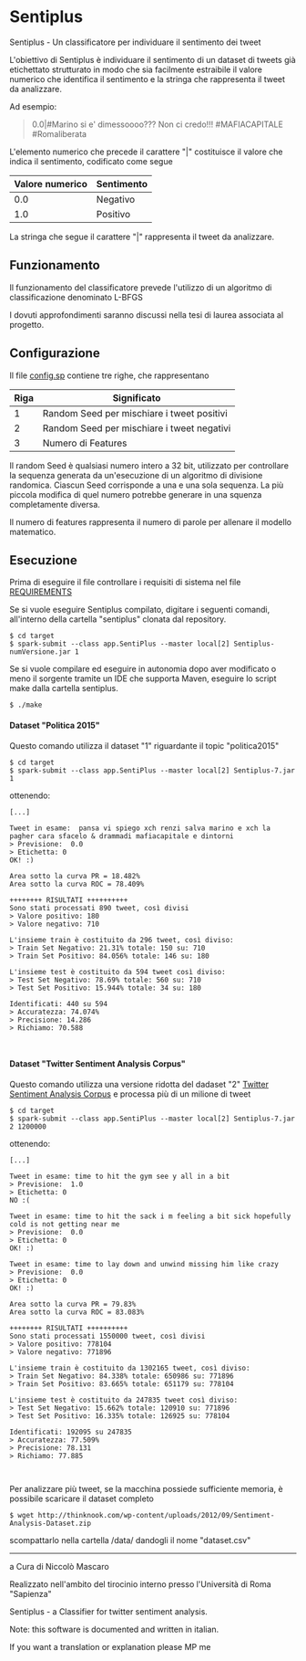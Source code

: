# Sentiplus
Sentiplus - Un classificatore per individuare il sentimento dei tweet

L'obiettivo di Sentiplus è individuare il sentimento di un dataset di tweets già etichettato strutturato in modo che sia facilmente estraibile il valore numerico che identifica il sentimento e la stringa che rappresenta il tweet da analizzare. 

Ad esempio:

> 0.0|#Marino si e' dimessoooo??? Non ci credo!!!   #MAFIACAPITALE  #Romaliberata

L'elemento numerico che precede il carattere \"|\" costituisce il valore che indica il sentimento, codificato come segue

Valore numerico | Sentimento
------------ | -------------
0.0 | Negativo
1.0 | Positivo

La stringa che segue il carattere \"|\" rappresenta il tweet da analizzare.



## Funzionamento

Il funzionamento del classificatore prevede l'utilizzo di un algoritmo di classificazione denominato L-BFGS

I dovuti approfondimenti saranno discussi nella tesi di laurea associata al progetto.

## Configurazione

Il file [config.sp](https://github.com/mascarock/sentiplus/blob/master/target/data/config.sp) contiene tre righe, che rappresentano

Riga| Significato
------------ | -------------
1 | Random Seed per mischiare i tweet positivi
2 | Random Seed per mischiare i tweet negativi
3 | Numero di Features

Il random Seed è qualsiasi numero intero a 32 bit, utilizzato per controllare la sequenza generata da un'esecuzione di un algoritmo di divisione randomica. Ciascun Seed corrisponde a una e una sola sequenza. La più piccola modifica di quel numero potrebbe generare in una squenza completamente diversa.

Il numero di features rappresenta il numero di parole per allenare il modello matematico.

## Esecuzione

Prima di eseguire il file controllare i requisiti di sistema nel file [REQUIREMENTS](https://github.com/mascarock/sentiplus/blob/master/REQUIREMENTS)

Se si vuole eseguire Sentiplus compilato, digitare i seguenti comandi, all'interno della cartella "sentiplus" clonata dal repository.

```shell
$ cd target
$ spark-submit --class app.SentiPlus --master local[2] Sentiplus-numVersione.jar 1 

```

Se si vuole compilare ed eseguire in autonomia dopo aver modificato o meno il sorgente tramite un IDE che supporta Maven, eseguire lo script make dalla cartella sentiplus.

```shell
$ ./make
```

#### Dataset "Politica 2015"

Questo comando utilizza il dataset "1" riguardante il topic "politica2015"

```shell
$ cd target
$ spark-submit --class app.SentiPlus --master local[2] Sentiplus-7.jar 1 
```
ottenendo:

```
[...]

Tweet in esame:  pansa vi spiego xch renzi salva marino e xch la pagher cara sfacelo & drammadi mafiacapitale e dintorni 
> Previsione:  0.0
> Etichetta: 0 
OK! :) 

Area sotto la curva PR = 18.482% 
Area sotto la curva ROC = 78.409%

++++++++ RISULTATI ++++++++++
Sono stati processati 890 tweet, così divisi
> Valore positivo: 180
> Valore negativo: 710

L'insieme train è costituito da 296 tweet, così diviso: 
> Train Set Negativo: 21.31% totale: 150 su: 710
> Train Set Positivo: 84.056% totale: 146 su: 180

L'insieme test è costituito da 594 tweet così diviso: 
> Test Set Negativo: 78.69% totale: 560 su: 710
> Test Set Positivo: 15.944% totale: 34 su: 180

Identificati: 440 su 594
> Accuratezza: 74.074%
> Precisione: 14.286
> Richiamo: 70.588



```
#### Dataset "Twitter Sentiment Analysis Corpus"

Questo comando utilizza una versione ridotta del dadaset "2" [Twitter Sentiment Analysis Corpus](http://thinknook.com/twitter-sentiment-analysis-training-corpus-dataset-2012-09-22/)
e processa più di un milione di tweet

```shell
$ cd target
$ spark-submit --class app.SentiPlus --master local[2] Sentiplus-7.jar 2 1200000
```
ottenendo:

```
[...]

Tweet in esame: time to hit the gym see y all in a bit 
> Previsione:  1.0
> Etichetta: 0 
NO :( 

Tweet in esame: time to hit the sack i m feeling a bit sick hopefully cold is not getting near me 
> Previsione:  0.0
> Etichetta: 0 
OK! :) 

Tweet in esame: time to lay down and unwind missing him like crazy 
> Previsione:  0.0
> Etichetta: 0 
OK! :) 

Area sotto la curva PR = 79.83% 
Area sotto la curva ROC = 83.083%

++++++++ RISULTATI ++++++++++
Sono stati processati 1550000 tweet, così divisi
> Valore positivo: 778104
> Valore negativo: 771896

L'insieme train è costituito da 1302165 tweet, così diviso: 
> Train Set Negativo: 84.338% totale: 650986 su: 771896
> Train Set Positivo: 83.665% totale: 651179 su: 778104

L'insieme test è costituito da 247835 tweet così diviso: 
> Test Set Negativo: 15.662% totale: 120910 su: 771896
> Test Set Positivo: 16.335% totale: 126925 su: 778104

Identificati: 192095 su 247835
> Accuratezza: 77.509%
> Precisione: 78.131
> Richiamo: 77.885



```

Per analizzare più tweet, se la macchina possiede sufficiente memoria, è possibile scaricare il dataset completo

```shell
$ wget http://thinknook.com/wp-content/uploads/2012/09/Sentiment-Analysis-Dataset.zip
```

scompattarlo nella cartella /data/ dandogli il nome "dataset.csv"


---

a Cura di Niccolò Mascaro

Realizzato nell'ambito del tirocinio interno presso l'Università di Roma "Sapienza"



Sentiplus - a Classifier for twitter sentiment analysis.

Note: this software is documented and written in italian.

If you want a translation or explanation please MP me
